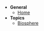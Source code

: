 <!-- _sidebar.md -->
- **General**
  - [Home](README.md)
- **Topics**
  - [Biosphere](topics/biosphere.md)